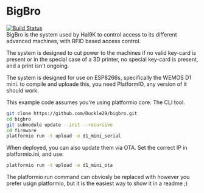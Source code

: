 # BigBro

[![Build Status](https://travis-ci.org/hal9k-dk/bigbro.svg?branch=platformio)](https://travis-ci.org/hal9k-dk/bigbro)<br>
BigBro is the system used by Hal9K to control access to its different advanced
machines, with RFID based access control.

The system is designed to cut power to the machines if no valid key-card is present
or in the special case of a 3D printer, no special key-card is present, 
and a print isn't ongoing.

The system is designed for use on ESP8266s, specifically the WEMOS D1 mini.
to compile and uploade this, you need PlatformIO, any version of it should work.

This example code assumes you're using platformio core. The CLI tool.

```bash
git clone https://github.com/Duckle29/bigbro.git
cd bigbro
git submodule update --init --recursive
cd firmware
platformio run -t upload -e d1_mini_serial
```

When deployed, you can also update them via OTA. Set the correct IP in platformio.ini, and use:

```bash
platformio run -t upload -e d1_mini_ota
```

The platformio run command can obviosly be replaced with however you prefer usign platformio,
but it is the easiest way to show it in a readme ;)

